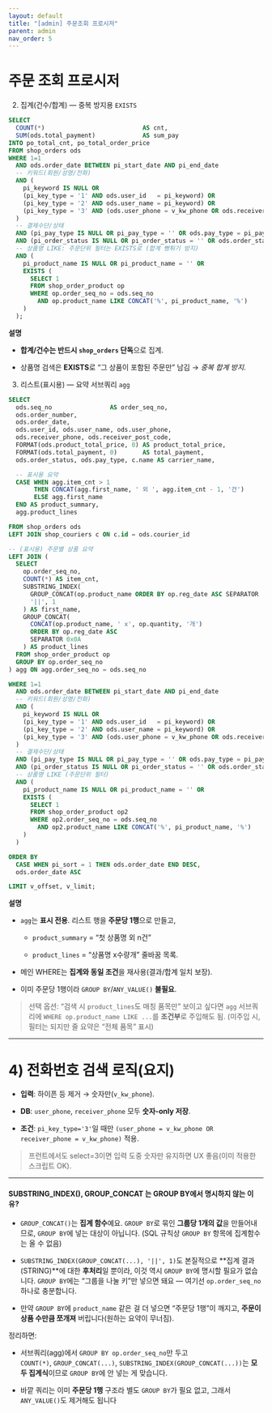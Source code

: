 ```yaml
---
layout: default
title: "[admin] 주문조회 프로시저"
parent: admin
nav_order: 5
---
```


# 주문 조회 프로시저 


2) 집계(건수/합계) — 중복 방지용 `EXISTS`

```sql
SELECT
  COUNT(*)                           AS cnt,
  SUM(ods.total_payment)             AS sum_pay
INTO po_total_cnt, po_total_order_price
FROM shop_orders ods
WHERE 1=1
  AND ods.order_date BETWEEN pi_start_date AND pi_end_date
  -- 키워드(회원/성명/전화)
  AND (
    pi_keyword IS NULL OR
    (pi_key_type = '1' AND ods.user_id   = pi_keyword) OR
    (pi_key_type = '2' AND ods.user_name = pi_keyword) OR
    (pi_key_type = '3' AND (ods.user_phone = v_kw_phone OR ods.receiver_phone = v_kw_phone))
  )
  -- 결제수단/상태
  AND (pi_pay_type IS NULL OR pi_pay_type = '' OR ods.pay_type = pi_pay_type)
  AND (pi_order_status IS NULL OR pi_order_status = '' OR ods.order_status = pi_order_status)
  -- 상품명 LIKE: 주문단위 필터는 EXISTS로 (합계 뻥튀기 방지)
  AND (
    pi_product_name IS NULL OR pi_product_name = '' OR
    EXISTS (
      SELECT 1
      FROM shop_order_product op
      WHERE op.order_seq_no = ods.seq_no
        AND op.product_name LIKE CONCAT('%', pi_product_name, '%')
    )
  );

```

**설명**

- **합계/건수는 반드시 `shop_orders` 단독**으로 집계.
    
- 상품명 검색은 **EXISTS**로 “그 상품이 포함된 주문만” 남김 → _중복 합계 방지_.

3) 리스트(표시용) — 요약 서브쿼리 `agg`
```sql
SELECT
  ods.seq_no                AS order_seq_no,
  ods.order_number,
  ods.order_date,
  ods.user_id, ods.user_name, ods.user_phone,
  ods.receiver_phone, ods.receiver_post_code,
  FORMAT(ods.product_total_price, 0) AS product_total_price,
  FORMAT(ods.total_payment, 0)       AS total_payment,
  ods.order_status, ods.pay_type, c.name AS carrier_name,

  -- 표시용 요약
  CASE WHEN agg.item_cnt > 1
       THEN CONCAT(agg.first_name, ' 외 ', agg.item_cnt - 1, '건')
       ELSE agg.first_name
  END AS product_summary,
  agg.product_lines

FROM shop_orders ods
LEFT JOIN shop_couriers c ON c.id = ods.courier_id

-- (표시용) 주문별 상품 요약
LEFT JOIN (
  SELECT
    op.order_seq_no,
    COUNT(*) AS item_cnt,
    SUBSTRING_INDEX(
      GROUP_CONCAT(op.product_name ORDER BY op.reg_date ASC SEPARATOR '||'),
      '||', 1
    ) AS first_name,
    GROUP_CONCAT(
      CONCAT(op.product_name, ' x', op.quantity, '개')
      ORDER BY op.reg_date ASC
      SEPARATOR 0x0A
    ) AS product_lines
  FROM shop_order_product op
  GROUP BY op.order_seq_no
) agg ON agg.order_seq_no = ods.seq_no

WHERE 1=1
  AND ods.order_date BETWEEN pi_start_date AND pi_end_date
  -- 키워드(회원/성명/전화)
  AND (
    pi_keyword IS NULL OR
    (pi_key_type = '1' AND ods.user_id   = pi_keyword) OR
    (pi_key_type = '2' AND ods.user_name = pi_keyword) OR
    (pi_key_type = '3' AND (ods.user_phone = v_kw_phone OR ods.receiver_phone = v_kw_phone))
  )
  -- 결제수단/상태
  AND (pi_pay_type IS NULL OR pi_pay_type = '' OR ods.pay_type = pi_pay_type)
  AND (pi_order_status IS NULL OR pi_order_status = '' OR ods.order_status = pi_order_status)
  -- 상품명 LIKE (주문단위 필터)
  AND (
    pi_product_name IS NULL OR pi_product_name = '' OR
    EXISTS (
      SELECT 1
      FROM shop_order_product op2
      WHERE op2.order_seq_no = ods.seq_no
        AND op2.product_name LIKE CONCAT('%', pi_product_name, '%')
    )
  )

ORDER BY
  CASE WHEN pi_sort = 1 THEN ods.order_date END DESC,
  ods.order_date ASC

LIMIT v_offset, v_limit;

```

**설명**

- `agg`는 **표시 전용**. 리스트 행을 **주문당 1행**으로 만들고,
    
    - `product_summary` = “첫 상품명 외 n건”
        
    - `product_lines` = “상품명 x수량개” 줄바꿈 목록.
        
- 메인 WHERE는 **집계와 동일 조건**을 재사용(결과/합계 일치 보장).
    
- 이미 주문당 1행이라 `GROUP BY`/`ANY_VALUE()` **불필요**.
    

> 선택 옵션: “검색 시 `product_lines`도 매칭 품목만” 보이고 싶다면 `agg` 서브쿼리에 `WHERE op.product_name LIKE ...`를 **조건부**로 주입해도 됨. (미주입 시, 필터는 되지만 줄 요약은 “전체 품목” 표시)

---

# 4) 전화번호 검색 로직(요지)

- **입력**: 하이픈 등 제거 → 숫자만(`v_kw_phone`).
    
- **DB**: `user_phone`, `receiver_phone` 모두 **숫자-only 저장**.
    
- **조건**: `pi_key_type='3'`일 때만 `(user_phone = v_kw_phone OR receiver_phone = v_kw_phone)` 적용.
    

> 프런트에서도 select=3이면 입력 도중 숫자만 유지하면 UX 좋음(이미 적용한 스크립트 OK).

---

#### SUBSTRING_INDEX(), GROUP_CONCAT 는 GROUP BY에서 명시하지 않는 이유?

- `GROUP_CONCAT()`는 **집계 함수**예요. `GROUP BY`로 묶인 **그룹당 1개의 값**을 만들어내므로, `GROUP BY`에 넣는 대상이 아닙니다. (SQL 규칙상 `GROUP BY` 항목에 집계함수는 올 수 없음)
    
- `SUBSTRING_INDEX(GROUP_CONCAT(...), '||', 1)`도 본질적으로 **집계 결과(STRING)**에 대한 **후처리**일 뿐이라, 이것 역시 `GROUP BY`에 명시할 필요가 없습니다. `GROUP BY`에는 “그룹을 나눌 키”만 넣으면 돼요 — 여기선 `op.order_seq_no` 하나로 충분합니다.
    
- 만약 `GROUP BY`에 `product_name` 같은 걸 더 넣으면 “주문당 1행”이 깨지고, **주문이 상품 수만큼 쪼개져** 버립니다(원하는 요약이 무너짐).
    

정리하면:

- 서브쿼리(agg)에서 `GROUP BY op.order_seq_no`만 두고  
    `COUNT(*)`, `GROUP_CONCAT(...)`, `SUBSTRING_INDEX(GROUP_CONCAT(...))`는 **모두 집계식**이므로 `GROUP BY`에 안 넣는 게 맞습니다.
    
- 바깥 쿼리는 이미 **주문당 1행** 구조라 별도 `GROUP BY`가 필요 없고, 그래서 `ANY_VALUE()`도 제거해도 됩니다